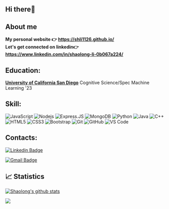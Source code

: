 ## Hi there👋


About me 
----
**My personal website :point_right: https://shli1126.github.io/** 
<br>
**Let's get connected on linkedin:point_right: https://www.linkedin.com/in/shaolong-li-0b067a224/**


Education:
-----
[**University of California San Diego**][ur] Cognitive Science/Spec Machine Learning '23  


[ur]: https://ucsd.edu/


Skill:
-----
![JavaScript](https://img.shields.io/badge/-JavaScript-black?style=flat-square&logo=javascript)
![Nodejs](https://img.shields.io/badge/-Nodejs-black?style=flat-square&logo=Node.js)
![Express.JS](https://img.shields.io/badge/-Express.JS-c7b198?style=plastic&logo=Express.JS)
![MongoDB](https://img.shields.io/badge/-MongoDB-black?style=flat-square&logo=mongodb)
![Python](https://img.shields.io/badge/-Python-black?style=flat-square&logo=Python)
![Java](https://img.shields.io/badge/-java-E34A86?style=flat-square&logo=java)
![C++](https://img.shields.io/badge/-C++-00599C?style=flat-square&logo=c)
![HTML5](https://img.shields.io/badge/-HTML5-E34F26?style=flat-square&logo=html5&logoColor=white)
![CSS3](https://img.shields.io/badge/-CSS3-1572B6?style=flat-square&logo=css3)
![Bootstrap](https://img.shields.io/badge/-Bootstrap-563D7C?style=flat-square&logo=bootstrap)
![Git](https://img.shields.io/badge/-Git-black?style=flat-square&logo=git)
![GitHub](https://img.shields.io/badge/-GitHub-181717?style=flat-square&logo=github)
![VS Code](https://img.shields.io/badge/-VS%20Code-007ACC?style=plastic&logo=visual-studio-code)



## Contacts: 
[![Linkedin Badge](https://img.shields.io/badge/-Shaolong-blue?style=plastic&logo=Linkedin&logoColor=white&link=https://www.linkedin.com/in/shaolong-li-0b067a224/)](https://www.linkedin.com/in/shaolong-li-0b067a224/)

[![Gmail Badge](https://img.shields.io/badge/-shaolongli26@gmail.com-c14438?style=plastic&logo=Gmail&logoColor=white&link=mailto:shaolongli26@gmail.com)](shaolongli26@gmail.com)

## &#x1f4c8; Statistics

<a href="https://github.com/shli1126/github-readme-stats"><img align="center" src="https://github-readme-stats-git-masterrstaa-rickstaa.vercel.app/api?username=shli1126&show_icons=true&include_all_commits=true&theme=tokyonight&hide_border=true" alt="Shaolong's github stats" /></a> 

<a href="https://github.com/shli1126/github-readme-stats"><img align="center" src="https://github-readme-stats-git-masterrstaa-rickstaa.vercel.app/api/top-langs/?username=shli1126&layout=compact&theme=tokyonight&hide_border=true" /></a> 

